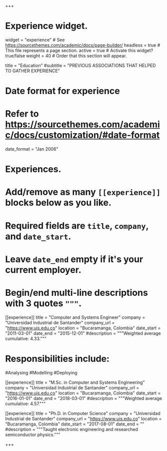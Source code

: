 +++
# Experience widget.
widget = "experience"  # See https://sourcethemes.com/academic/docs/page-builder/
headless = true  # This file represents a page section.
active = true  # Activate this widget? true/false
weight = 40  # Order that this section will appear.

title = "Education"
#subtitle = "PREVIOUS ASSOCIATIONS THAT HELPED TO GATHER EXPERIENCE"

# Date format for experience
#   Refer to https://sourcethemes.com/academic/docs/customization/#date-format
date_format = "Jan 2006"

# Experiences.
#   Add/remove as many `[[experience]]` blocks below as you like.
#   Required fields are `title`, `company`, and `date_start`.
#   Leave `date_end` empty if it's your current employer.
#   Begin/end multi-line descriptions with 3 quotes `"""`.
[[experience]]
  title = "Computer and Systems Engineer"
  company = "Universidad Industrial de Santander"
  company_url = "https://www.uis.edu.co"
  location = "Bucaramanga, Colombia"
  date_start = "2011-03-01"
  date_end = "2015-12-01"
  #description = """Weighted average cumulative: 4.33."""
  #  Responsibilities include:
  #Analysing
  #Modelling
  #Deploying

[[experience]]
  title = "M.Sc. in Computer and Systems Engineering"
  company = "Universidad Industrial de Santander"
  company_url = "https://www.uis.edu.co"
  location = "Bucaramanga, Colombia"
  date_start = "2016-01-01"
  date_end = "2018-03-01"
  #description = """Weighted average cumulative: 4.57."""

[[experience]]
  title = "Ph.D. in Computer Science"
  company = "Universidad Industrial de Santander"
  company_url = "https://www.uis.edu.co"
  location = "Bucaramanga, Colombia"
  date_start = "2017-08-01"
  date_end = ""
  #description = """Taught electronic engineering and researched semiconductor physics."""
  
+++
